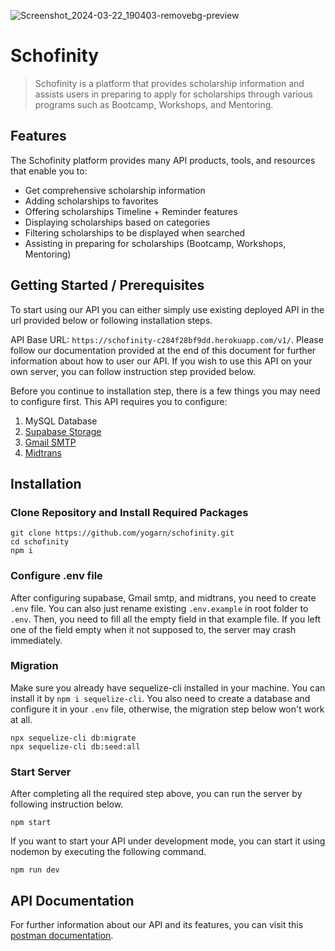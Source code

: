 ![Screenshot_2024-03-22_190403-removebg-preview](https://github.com/yogarn/schofinity/assets/144443155/7c0fd7e6-1277-4565-9885-a1be6149dd71)
# Schofinity
> Schofinity is a platform that provides scholarship information and assists users in preparing to apply for scholarships through various programs such as Bootcamp, Workshops, and Mentoring.
## Features
The Schofinity platform provides many API products, tools, and resources that enable you to:
- Get comprehensive scholarship information
- Adding scholarships to favorites
- Offering scholarships Timeline + Reminder features
- Displaying scholarships based on categories
- Filtering scholarships to be displayed when searched
- Assisting in preparing for scholarships (Bootcamp, Workshops, Mentoring)
## Getting Started / Prerequisites
To start using our API you can either simply use existing deployed API in the url provided below or following installation steps.

API Base URL: `https://schofinity-c284f28bf9dd.herokuapp.com/v1/`.
Please follow our documentation provided at the end of this document for further information about how to user our API. If you wish to use this API on your own server, you can follow instruction step provided below.

Before you continue to installation step, there is a few things you may need to configure first. This API requires you to configure:
1. MySQL Database
2. [Supabase Storage](https://supabase.com/)
3. [Gmail SMTP](https://nodemailer.com/usage/using-gmail/)
4. [Midtrans](https://docs.midtrans.com/)
## Installation
### Clone Repository and Install Required Packages
```
git clone https://github.com/yogarn/schofinity.git
cd schofinity
npm i
```
### Configure .env file
After configuring supabase, Gmail smtp, and midtrans, you need to create `.env` file. You can also just rename existing `.env.example` in root folder to `.env`. Then, you need to fill all the empty field in that example file. If you left one of the field empty when it not supposed to, the server may crash immediately. 
### Migration
Make sure you already have sequelize-cli installed in your machine. You can install it by `npm i sequelize-cli`. You also need to create a database and configure it in your `.env` file, otherwise, the migration step below won't work at all.
```
npx sequelize-cli db:migrate
npx sequelize-cli db:seed:all
```
### Start Server
After completing all the required step above, you can run the server by following instruction below.
```
npm start
```
If you want to start your API under development mode, you can start it using nodemon by executing the following command.
```
npm run dev
```
## API Documentation
For further information about our API and its features, you can visit this [postman documentation](https://documenter.getpostman.com/view/32730747/2sA35A8RHC).
